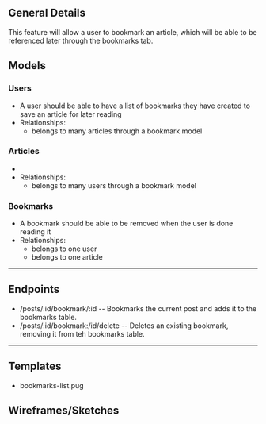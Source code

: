 ## General Details
This feature will allow a user to bookmark an article, which will be able to be referenced later through the bookmarks tab.

## Models

### Users
  * A user should be able to have a list of bookmarks they have created to save an article for later reading
  * Relationships:
    * belongs to many articles through a bookmark model

### Articles
  *
  * Relationships:
    * belongs to many users through a bookmark model

### Bookmarks
  * A bookmark should be able to be removed when the user is done reading it
  * Relationships:
    * belongs to one user
    * belongs to one article


---


## Endpoints

* /posts/:id/bookmark/:id -- Bookmarks the current post and adds it to the bookmarks table.
* /posts/:id/bookmark:/id/delete -- Deletes an existing bookmark, removing it from teh bookmarks table.


---


## Templates
  * bookmarks-list.pug

## Wireframes/Sketches
